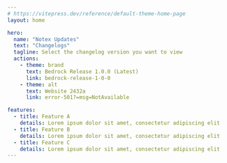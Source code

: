 ```yaml
---
# https://vitepress.dev/reference/default-theme-home-page
layout: home

hero:
  name: "Notex Updates"
  text: "Changelogs"
  tagline: Select the changelog version you want to view
  actions:
    - theme: brand
      text: Bedrock Release 1.0.0 (Latest)
      link: bedrock-release-1-0-0
    - theme: alt
      text: Website 2432a
      link: error-501?=msg=NotAvailable

features:
  - title: Feature A
    details: Lorem ipsum dolor sit amet, consectetur adipiscing elit
  - title: Feature B
    details: Lorem ipsum dolor sit amet, consectetur adipiscing elit
  - title: Feature C
    details: Lorem ipsum dolor sit amet, consectetur adipiscing elit
---
```


